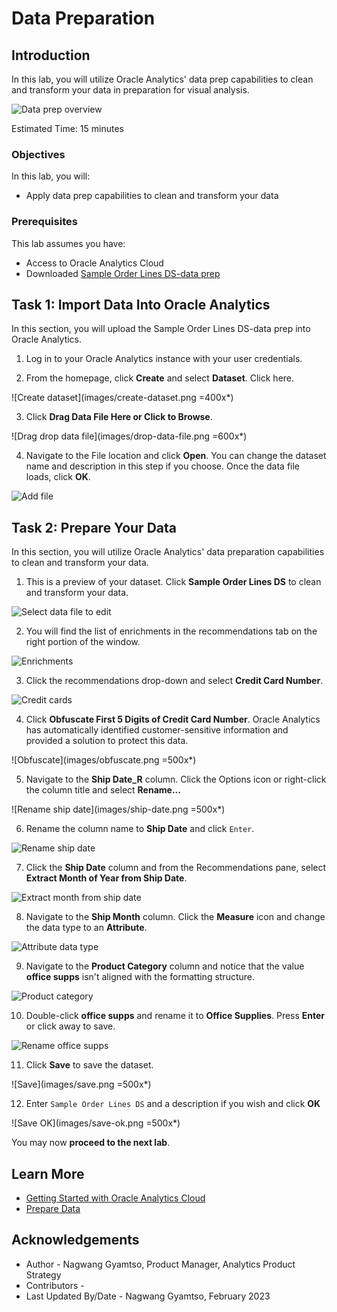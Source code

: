 # Data Preparation

## Introduction

In this lab, you will utilize Oracle Analytics' data prep capabilities to clean and transform your data in preparation for visual analysis.

  ![Data prep overview](images/data-prep-overview.png)

Estimated Time: 15 minutes

### Objectives

In this lab, you will:
* Apply data prep capabilities to clean and transform your data


### Prerequisites

This lab assumes you have:
* Access to Oracle Analytics Cloud
* Downloaded [Sample Order Lines DS-data prep](https://objectstorage.us-phoenix-1.oraclecloud.com/p/wF3a2m0cUSN7-O_hxcpQW6tk1k-MO8fqGyJFfBsNFW75j-cNemttyPZ7rWiE6heJ/n/idbwmyplhk4t/b/LiveLabsFiles/o/Sample%20Order%20Lines%20DS-data%20prep.xlsx)


## Task 1: Import Data Into Oracle Analytics
In this section, you will upload the Sample Order Lines DS-data prep into Oracle Analytics.

1. Log in to your Oracle Analytics instance with your user credentials.

2. From the homepage, click **Create** and select **Dataset**. Click here.

  ![Create dataset](images/create-dataset.png =400x*)

3. Click **Drag Data File Here or Click to Browse**.

  ![Drag drop data file](images/drop-data-file.png =600x*)

4. Navigate to the File location and click **Open**. You can change the dataset name and description in this step if you choose. Once the data file loads, click **OK**.

  ![Add file](images/ok.png)

## Task 2: Prepare Your Data
In this section, you will utilize Oracle Analytics' data preparation capabilities to clean and transform your data.

1. This is a preview of your dataset. Click **Sample Order Lines DS** to clean and transform your data.

  ![Select data file to edit](images/click-sample-orders.png)

2. You will find the list of enrichments in the recommendations tab on the right portion of the window.

  ![Enrichments](images/enrichments.png)

3. Click the recommendations drop-down and select **Credit Card Number**.

  ![Credit cards](images/rec-drop-down.png)

4. Click **Obfuscate First 5 Digits of Credit Card Number**. Oracle Analytics has automatically identified customer-sensitive information and provided a solution to protect this data.

  ![Obfuscate](images/obfuscate.png =500x*)

5. Navigate to the **Ship Date_R** column. Click the Options icon or right-click the column title and select  **Rename...**

  ![Rename ship date](images/ship-date.png =500x*)

6. Rename the column name to **Ship Date** and click <code>Enter</code>.

  ![Rename ship date](images/rename-ship-date.png)

7. Click the **Ship Date** column and from the Recommendations pane, select **Extract Month of Year from Ship Date**.

  ![Extract month from ship date](images/extract-month.png)

8. Navigate to the **Ship Month** column. Click the **Measure** icon and change the data type to an **Attribute**.

  ![Attribute data type](images/attribute.png)

9. Navigate to the **Product Category** column and notice that the value **office supps** isn't aligned with the formatting structure.

  ![Product category](images/product-category.png)

10. Double-click **office supps** and rename it to **Office Supplies**. Press **Enter** or click away to save.

  ![Rename office supps](images/rename-office-supps.png)

11. Click **Save** to save the dataset.

  ![Save](images/save.png =500x*)

12. Enter <code>Sample Order Lines DS</code> and a description if you wish and click **OK**

  ![Save OK](images/save-ok.png =500x*)

You may now **proceed to the next lab**.

## Learn More
* [Getting Started with Oracle Analytics Cloud](https://docs.oracle.com/en/cloud/paas/analytics-cloud/acsgs/what-is-oracle-analytics-cloud.html#GUID-E68C8A55-1342-43BB-93BC-CA24E353D873)
* [Prepare Data](https://docs.oracle.com/en/cloud/paas/analytics-cloud/acubi/prepare-data.html)

## Acknowledgements
* Author - Nagwang Gyamtso, Product Manager, Analytics Product Strategy
* Contributors -
* Last Updated By/Date - Nagwang Gyamtso, February 2023
